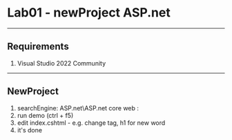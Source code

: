 # Lab01 - newProject ASP.net

---

## Requirements
1. Visual Studio 2022 Community

---

## NewProject
1. searchEngine: ASP.net\ASP.net core web :
2. run demo (ctrl + f5)
3. edit index.cshtml - e.g. change tag, h1 for new word
4. it's done
